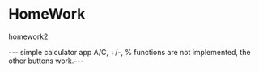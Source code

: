 # HomeWork 


homework2 

--- simple calculator app A/C, +/-, % functions are not implemented, the other buttons work.--- 
